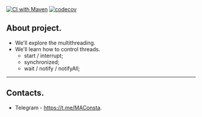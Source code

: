 [![CI with Maven](https://github.com/Constantine-M/job4j_threads/actions/workflows/gitActions.yml/badge.svg)](https://github.com/Constantine-M/job4j_threads/actions/workflows/gitActions.yml)
[![codecov](https://codecov.io/gh/Constantine-M/job4j_threads/branch/master/graph/badge.svg?token=KRXTL18BBX)](https://codecov.io/gh/Constantine-M/job4j_threads)

About project.
----------
- We'll explore the multithreading.
- We'll learn how to control threads.
    - start / interrupt;
    - synchronized;
    - wait / notify / notifyAll;
----------
Contacts.
----------
- Telegram - https://t.me/MAConsta.